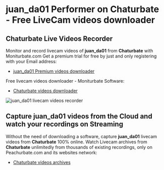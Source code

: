 # juan_da01 Performer on Chaturbate - Free LiveCam videos downloader

## Chaturbate Live Videos Recorder

Monitor and record livecam videos of **juan_da01** from **Chaturbate** with Moniturbate.com
Get a premium trial for free by just and only registering with your Email address:
* [juan_da01 Premium videos downloader](https://moniturbate.com/request-demo-licence-key.html)

Free livecam videos downloader - Moniturbate Software:
* [Chaturbate videos downloader](https://moniturbate.com/moniturbate-download-software.html)

![juan_da01 livecam videos recorder](https://peachurnet.com/templates/moniturbate-software.png)


## Capture juan_da01 videos from the Cloud and watch your recordings on Streaming

Without the need of downloading a software, capture **juan_da01** livecam videos from **Chaturbate** 100% online.
Watch Livecam archives from **Chaturbate** unlimitedly from thousands of existing recordings, only on Peachurbate.com and its websites network:
* [Chaturbate videos archives](https://peachurnet.com/)